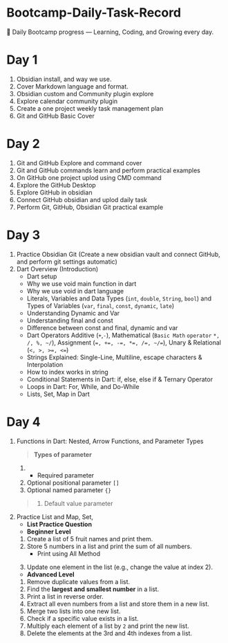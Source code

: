 # Bootcamp-Daily-Task-Record
🚀 Daily Bootcamp progress — Learning, Coding, and Growing every day.

# Day 1
1. Obsidian install, and way we use.
2. Cover Markdown language and format.
3. Obsidian custom and Community plugin explore
4. Explore calendar community plugin
5. Create a one project weekly task management plan 
6. Git and GitHub Basic Cover
# Day 2
1. Git and GitHub Explore and command cover
2. Git and GitHub commands learn and perform practical examples
3. On GitHub one  project uplod using CMD command
4. Explore the GitHub Desktop
5. Explore GitHub in obsidian
6. Connect GitHub obsidian and uplod daily task 
7. Perform Git, GitHub, Obsidian Git practical example 
# Day 3
1. Practice Obsidian Git (Create a new obsidian vault and connect GitHub, and perform git settings automatic)
2. Dart Overview (Introduction)
	- Dart setup
	- Why we use void main function in dart
	- Why we use void in dart language
	- Literals, Variables and Data Types (`int`, `double`, `String`, `bool`) and Types of Variables (`var`, `final`, `const`, `dynamic`, `late`)
	- Understanding Dynamic and Var
	- Understanding final and const
	- Difference between const and final, dynamic and var 
	- Dart Operators Additive (`+`,`-`), Mathematical (`Basic Math` `operator` `*, /, %, ~/`), Assignment (`=, +=, -=, *=, /=, ~/=`), Unary & Relational (`<, >, >=, <=`)
	- Strings Explained: Single-Line, Multiline, escape characters & Interpolation
	- How to index works in string
	- Conditional Statements in Dart: if, else, else if & Ternary Operator
	- Loops in Dart: For, While, and Do-While
	- Lists, Set, Map in Dart
# Day 4
1. Functions in Dart: Nested, Arrow Functions, and Parameter Types 
	> **Types of parameter** 
	1. - Required parameter
    2. Optional positional parameter `[]`
	3. Optional named parameter `{}` 
    >1. Default value parameter
3. Practice List and Map, Set,  
	- **List Practice Question**
	- **Beginner Level**
	1. Create a list of 5 fruit names and print them.
    2. Store 5 numbers in a list and print the sum of all numbers.
		-  Print using All Method
		> 
    3. Update one element in the list (e.g., change the value at index 2).
	- **Advanced Level**
	1. Remove duplicate values from a list.
    2. Find the **largest and smallest number** in a list.
    3. Print a list in reverse order.
    4. Extract all even numbers from a list and store them in a new list.
    5. Merge two lists into one new list.
    6. Check if a specific value exists in a list.
    7. Multiply each element of a list by `2` and print the new list.
    8. Delete the elements at the 3rd and 4th indexes from a list.
